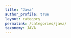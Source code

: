 ```yaml
---
title: "Java"
author_profile: true
layout: category
permalink: /categories/java/
taxonomy: JAVA
---
```

